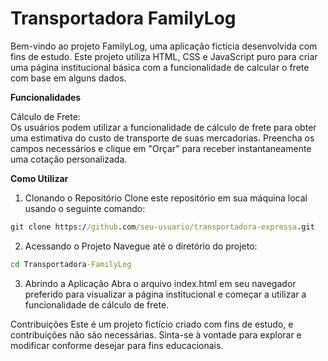 <h1>Transportadora FamilyLog</h1>
<p>Bem-vindo ao projeto FamilyLog, uma aplicação fictícia desenvolvida com fins de estudo. Este projeto utiliza HTML, CSS e JavaScript puro para criar uma página institucional básica com a funcionalidade de calcular o frete com base em alguns dados.</p> 


<b>Funcionalidades</b> 

<p>
Cálculo de Frete: <br>
Os usuários podem utilizar a funcionalidade de cálculo de frete para obter uma estimativa do custo de transporte de suas mercadorias. Preencha os campos necessários e clique em "Orçar" para receber instantaneamente uma cotação personalizada.
</p>

<b>Como Utilizar</b>
1. Clonando o Repositório
Clone este repositório em sua máquina local usando o seguinte comando:
```cmd
git clone https://github.com/seu-usuario/transportadora-expressa.git
```
2. Acessando o Projeto
Navegue até o diretório do projeto:
```cmd
cd Transportadora-FamilyLog
```
3. Abrindo a Aplicação
Abra o arquivo index.html em seu navegador preferido para visualizar a página institucional e começar a utilizar a funcionalidade de cálculo de frete.

Contribuições
Este é um projeto fictício criado com fins de estudo, e contribuições não são necessárias. Sinta-se à vontade para explorar e modificar conforme desejar para fins educacionais.
